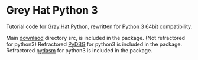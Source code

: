 # Grey Hat Python 3
 Tutorial code for [Gray Hat Python](https://nostarch.com/ghpython.htm), rewritten for [Python 3 64bit](https://www.python.org/ftp/python/3.9.2/python-3.9.2-amd64.exe) compatibility.
 
Main [downlaod](https://nostarch.com/download/ghpython_src.zip) directory src, is included in the package. (Not refractored for python3)
Refractored [PyDBG](https://github.com/OpenRCE/pydbg) for python3 is included in the package.
Refractored [pydasm](https://github.com/axcheron/pydasm) for python3 is included in the package.
